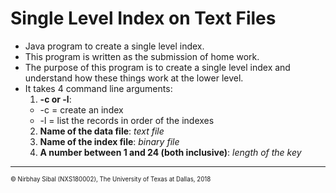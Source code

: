 # Single Level Index on Text Files

- Java program to create a single level index.
- This program is written as the submission of home work.
- The purpose of this program is to create a single level index and understand how these things work at the lower level.
- It takes 4 command line arguments:
  1. **-c or -l**:
  - -c = create an index
  - -l = list the records in order of the indexes
  2. **Name of the data file**: *text file*
  3. **Name of the index file**: *binary file*
  4. **A number between 1 and 24 (both inclusive)**: *length of the key*

---
<sub><sup>&copy; Nirbhay Sibal (NXS180002), The University of Texas at Dallas, 2018</sup></sub>
